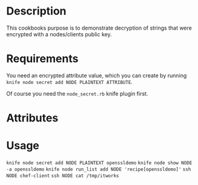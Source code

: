 Description
===========

This cookbooks purpose is to demonstrate decryption of strings that were encrypted with
a nodes/clients public key. 

Requirements
============

You need an encrypted attribute value, which you can create by running 
`knife node secret add NODE PLAINTEXT ATTRIBUTE`.

Of course you need the `node_secret.rb` knife plugin first.

Attributes
==========

Usage
=====

`knife node secret add NODE PLAINTEXT openssldemo`
`knife node show NODE -a openssldemo`
`knife node run_list add NODE 'recipe[openssldemo]'`
`ssh NODE chef-client`
`ssh NODE cat /tmp/itworks`
